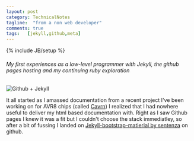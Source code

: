 ```yaml
---
layout: post
category: TechnicalNotes
tagline:  "from a non web developer"
comments: true
tags:   [jekyll,github,meta]
---
```

{% include JB/setup %}

###### My first experiences as a low-level programmer with Jekyll, the github pages hosting and my continuing ruby exploration
<!--more-->
![Github + Jekyll](http://bitbyteyum.com/images/posts/jekyll+github.png)

It all started as I amassed documentation from a recent project I've been working on for AVR8 chips (called [Cavrn](https://github.com/MaxMansfield/Cavrn)) I realized that I had nowhere useful to deliver my html based documentation with. Right as I saw Github pages I knew it was a fit but I couldn't choose the stack immediatley, so after a bit of fussing I landed on [Jekyll-bootstrap-matierial by sentenza](https://github.com/sentenza/jekyll-material-design) on github. 
